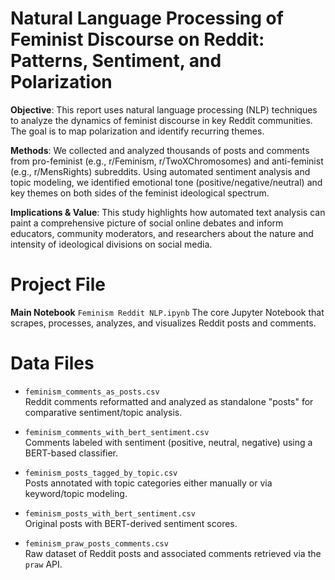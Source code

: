 # Natural Language Processing of Feminist Discourse on Reddit: Patterns, Sentiment, and Polarization

**Objective**: This report uses natural language processing (NLP) techniques to analyze the dynamics of feminist discourse in key Reddit communities. The goal is to map polarization and identify recurring themes.

**Methods**: 
We collected and analyzed thousands of posts and comments from pro-feminist (e.g., r/Feminism, r/TwoXChromosomes) and anti-feminist (e.g., r/MensRights) subreddits. Using automated sentiment analysis and topic modeling, we identified emotional tone (positive/negative/neutral) and key themes on both sides of the feminist ideological spectrum.

**Implications & Value**:
This study highlights how automated text analysis can paint a comprehensive picture of social online debates and inform educators, community moderators, and researchers about the nature and intensity of ideological divisions on social media.

# Project File

**Main Notebook** `Feminism Reddit NLP.ipynb`
The core Jupyter Notebook that scrapes, processes, analyzes, and visualizes Reddit posts and comments. 

# Data Files

- `feminism_comments_as_posts.csv`  
  Reddit comments reformatted and analyzed as standalone "posts" for comparative sentiment/topic analysis.

- `feminism_comments_with_bert_sentiment.csv`  
  Comments labeled with sentiment (positive, neutral, negative) using a BERT-based classifier.

- `feminism_posts_tagged_by_topic.csv`  
  Posts annotated with topic categories either manually or via keyword/topic modeling.

- `feminism_posts_with_bert_sentiment.csv`  
  Original posts with BERT-derived sentiment scores.

- `feminism_praw_posts_comments.csv`  
  Raw dataset of Reddit posts and associated comments retrieved via the `praw` API.

